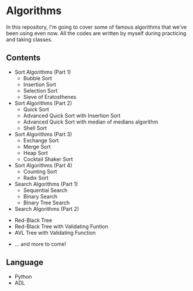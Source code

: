 # Algorithms

In this repository, I'm going to cover some of famous algorithms that we've been using even now. 
All the codes are written by myself during practicing and taking classes.

## Contents

- Sort Algorithms (Part 1)
  * Bubble Sort
  * Insertion Sort
  * Selection Sort
  * Sieve of Eratosthenes
- Sort Algorithms (Part 2)
  * Quick Sort
  * Advanced Quick Sort with Insertion Sort
  * Advanced Quick Sort with median of medians algorithm
  * Shell Sort
- Sort Algorithms (Part 3)
  * Exchange Sort
  * Merge Sort
  * Heap Sort
  * Cocktail Shaker Sort
- Sort Algorithms (Part 4)
  * Counting Sort
  * Radix Sort
- Search Algorithms (Part 1)
  * Sequential Search
  * Binary Search
  * Binary Tree Search
- Search Algorithms (Part 2)
* Red-Black Tree
* Red-Black Tree with Validating Funtion
* AVL Tree with Validating Function
- ... and more to come!

## Language
- Python
- ADL
